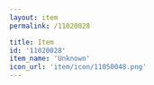 ```yaml
---
layout: item
permalink: /11020028

title: Item
id: '11020028'
item_name: 'Unknown'
icon_url: 'item/icon/11050048.png'
---
```

